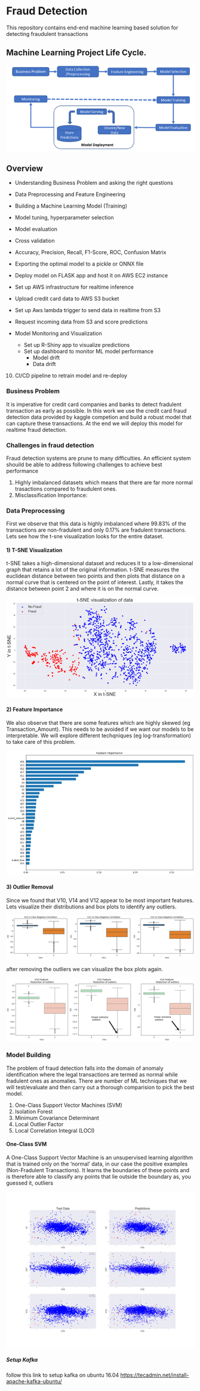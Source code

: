 # Fraud Detection
This repository contains end-end machine learning based solution for detecting fraudulent transactions

## Machine Learning Project Life Cycle.

![Model](https://github.com/arsalhuda24/credit_card_fraud_detection/blob/main/machine_learning_project_lifecycle.bmp)

## Overview 
- Understanding Business Problem and asking the right questions 
-  Data Preprocessing and Feature Engineering 
-  Building a Machine Learning Model (Training)
- Model tuning, hyperparameter selection 
-  Model evaluation

- Cross validation 
- Accuracy, Precision, Recall, F1-Score, ROC, Confusion Matrix 
- Exporting the optimal model to a pickle or ONNX file
-  Deploy model on FLASK app and host it on AWS EC2 instance 
-  Set up AWS infrastructure for realtime inference 
  - Upload credit card data to AWS S3 bucket
  - Set up Aws lambda trigger to send data in realtime from S3 
  - Request incoming data from S3 and score predictions  
- Model Monitoring and Visualization 
  - Set up R-Shiny app to visualize predictions
  - Set up dashboard to monitor ML model performance 
    - Model drift 
    - Data drift 

10) CI/CD pipeline to retrain model and re-deploy


### Business Problem

It is imperative for credit card companies and banks to detect fradulent transaction as early as possible. In this work we use the credit card fraud detection data provided by kaggle competion and build a robust model that can capture these transactions. At the end we will deploy this model for realtime fraud detection.  

### Challenges in fraud detection 
Fraud detection systems are prune to many difficulties. An efficient system shouild be able to address following challenges to achieve best performance
1) Highly imbalanced datasets which means that there are far more normal trasactions compared to fraudulent ones.
2) Misclassification Importance: 



### Data Preprocessing
First we observe that this data is highly imbalanced where 99.83% of the transactions are non-fradulent and only 0.17% are fradulent transactions. Lets see how the t-sne visualization looks for the entire dataset. 
#### 1) T-SNE Visualization
t-SNE takes a high-dimensional dataset and reduces it to a low-dimensional graph that retains a lot of the original information. t-SNE measures the euclidean distance between two points and then plots that distance on a normal curve that is centered on the point of interest. Lastly, it takes the distance between point 2 and where it is on the normal curve.

![Model](https://github.com/arsalhuda24/credit_card_fraud_detection/blob/main/t_sne.png)

#### 2) Feature Importance
We also observe that there are some features which are highly skewed (eg Transaction_Amount). This needs to be avoided if we want our models to be interpretable. We will explore different techqniques (eg log-transformation) to take care of this problem. 

![Model](https://github.com/arsalhuda24/credit_card_fraud_detection/blob/main/feature_importance.png)

#### 3) Outlier Removal
Since we found that V10, V14 and V12 appear to be most important features. Lets visualize their distributions and box plots to identify any outliers. 

![Model](https://github.com/arsalhuda24/credit_card_fraud_detection/blob/main/outliers.png)

after removing the outliers we can visualize the box plots again. 

![Model](https://github.com/arsalhuda24/credit_card_fraud_detection/blob/main/outliers_removal.png)


### Model Building
The problem of fraud detection falls into the domain of anomaly identification where the legal transactions are termed as normal while fradulent ones as anomalies. There are number of ML techniques that we will test/evaluate and then carry out a thorough comparision to pick the best model.

1) One-Class Support Vector Machines (SVM) 
2) Isolation Forest 
3) Minimum Covariance Determinant 
4) Local Outlier Factor
5) Local Correlation Integral (LOCI)

#### One-Class SVM
A One-Class Support Vector Machine is an unsupervised learning algorithm that is trained only on the ‘normal’ data, in our case the positive examples (Non-Fradulent Transactions). It learns the boundaries of these points and is therefore able to classify any points that lie outside the boundary as, you guessed it, outliers

![Model](https://github.com/arsalhuda24/credit_card_fraud_detection/blob/main/predictions.png)

##### Setup Kafka
follow this link to setup kafka on ubuntu 16.04 
https://tecadmin.net/install-apache-kafka-ubuntu/